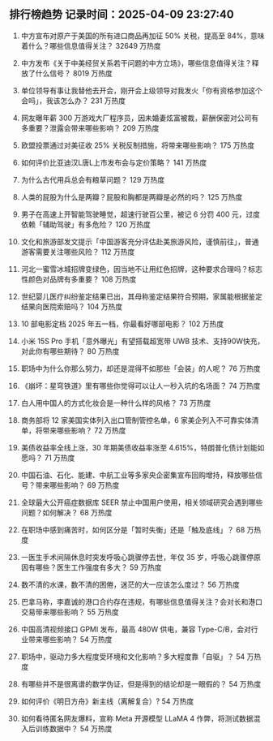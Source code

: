 
## 排行榜趋势 记录时间：2025-04-09 23:27:40
  
  1. 中方宣布对原产于美国的所有进口商品再加征 50% 关税，提高至 84%，意味着什么？哪些信息值得关注？ 32649 万热度
    
  2. 中方发布《关于中美经贸关系若干问题的中方立场》，哪些信息值得关注？释放了什么信号？ 8019 万热度
    
  3. 单位领导有事让我替他去开会，刚开会上级领导对我发火「你有资格参加这个会吗」，我该怎么办？ 231 万热度
    
  4. 网友曝年薪 300 万游戏大厂程序员，因未婚妻炫富被裁，薪酬保密对公司有多重要？泄露会带来哪些影响？ 209 万热度
    
  5. 欧盟投票通过对美征收 25% 关税反制措施，将带来哪些影响？ 175 万热度
    
  6. 如何评价比亚迪汉L唐L上市发布会与定价策略？ 141 万热度
    
  7. 为什么古代用兵总会有粮草问题？ 129 万热度
    
  8. 人类的屁股为什么是两瓣？屁股和胸都是两瓣是必然的吗？ 125 万热度
    
  9. 男子在高速上开智能驾驶睡觉，超速行驶百公里，被记 6 分罚 400 元，过度依赖「辅助驾驶」有多危险？ 120 万热度
    
  10. 文化和旅游部发文提示「中国游客充分评估赴美旅游风险，谨慎前往」，普通游客需要关注哪些风险？ 112 万热度
    
  11. 河北一蜜雪冰城招牌变绿色，因当地不让用红色招牌，这种要求合理吗？标志性颜色对品牌有多重要？ 108 万热度
    
  12. 世纪婴儿医疗纠纷鉴定结果已出，其母称鉴定结果符合预期，家属能根据鉴定结果向医院索赔吗？ 104 万热度
    
  13. 10 部电影定档 2025 年五一档，你最看好哪部电影？ 102 万热度
    
  14. 小米 15S Pro 手机「意外曝光」有望搭载超宽带 UWB 技术、支持90W快充，对此你有哪些期待？ 80 万热度
    
  15. 职场中为什么你那么努力，却还是混得不如那些「会装」的人呢？ 76 万热度
    
  16. 《崩坏：星穹铁道》里有哪些你觉得可以让人一秒入坑的名场面？ 74 万热度
    
  17. 白人用中国人的方式化妆会是一种什么样的风格？ 73 万热度
    
  18. 商务部将 12 家美国实体列入出口管制管控名单，6 家美企列入不可靠实体清单，将带来哪些影响？ 72 万热度
    
  19. 美债收益率全线上涨，30 年期美债收益率涨至 4.615%，特朗普化债计划能如愿吗？ 71 万热度
    
  20. 中国石油、石化、能建、中航工业等多家央企密集宣布回购增持，释放哪些信号？带来哪些影响？ 69 万热度
    
  21. 全球最大公开癌症数据库 SEER 禁止中国用户使用，相关领域研究会遇到哪些问题？如何解决？ 68 万热度
    
  22. 在职场中感到痛苦时，如何区分是「暂时失衡」还是「触及底线」？ 68 万热度
    
  23. 一医生手术间隔休息时突发呼吸心跳骤停去世，年仅 35 岁，呼吸心跳骤停原因有哪些？医生工作强度有多大？ 59 万热度
    
  24. 数不清的水课，数不清的困倦，迷茫的大一应该怎么度过？ 56 万热度
    
  25. 巴拿马称，李嘉诚的港口合约存在违规，有哪些信息值得关注？会对长和港口交易带来哪些影响？ 55 万热度
    
  26. 中国高清视频接口 GPMI 发布，最高 480W 供电，兼容 Type-C/B，会对行业带来哪些影响？ 54 万热度
    
  27. 职场中，驱动力多大程度受环境和文化影响？多大程度靠「自驱」？ 54 万热度
    
  28. 有哪些并不是很离谱的数学伪证，但是得到的结论却是一眼假的？ 54 万热度
    
  29. 如何评价《明日方舟》新主线（离解复合）? 54 万热度
    
  30. 如何看待匿名网友爆料，宣称 Meta 开源模型 LLaMA 4 作弊，将测试数据混入后训练数据中？ 54 万热度
    